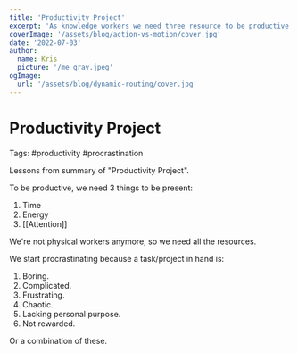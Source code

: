 ```yaml
---
title: 'Productivity Project'
excerpt: 'As knowledge workers we need three resource to be productive: time, energy, and attention. All of them are scarce.'
coverImage: '/assets/blog/action-vs-motion/cover.jpg'
date: '2022-07-03'
author:
  name: Kris
  picture: '/me_gray.jpeg'
ogImage:
  url: '/assets/blog/dynamic-routing/cover.jpg'
---
```


# Productivity Project
Tags: #productivity #procrastination


Lessons from summary of "Productivity Project".

To be productive, we need 3 things to be present:

1. Time
2. Energy
3. [[Attention]]

We're not physical workers anymore, so we need all the resources.

We start procrastinating because a task/project in hand is:

1. Boring.
2. Complicated.
3. Frustrating.
4. Chaotic.
5. Lacking personal purpose.
6. Not rewarded.


Or a combination of these.